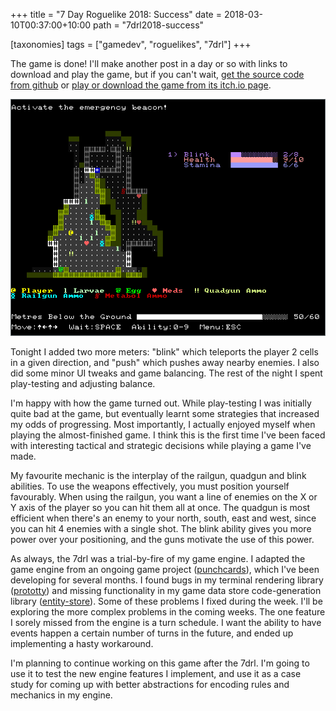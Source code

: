 +++
title = "7 Day Roguelike 2018: Success"
date = 2018-03-10T00:37:00+10:00
path = "7drl2018-success"

[taxonomies]
tags = ["gamedev", "roguelikes", "7drl"]
+++

The game is done! I'll make another post in a day or so with links to download
and play the game, but if you can't wait, [get the source code from github](https://github.com/gridbugs/meters-below-the-ground) or
[play or download the game from its itch.io page](https://gridbugs.itch.io/meters-below-the-ground).

<!-- more -->

![screenshot.png](screenshot.png)

Tonight I added two more meters: "blink" which teleports the player 2 cells
in a given direction, and "push" which pushes away nearby enemies. I also did
some minor UI tweaks and game balancing. The rest of the night I spent play-testing
and adjusting balance.

I'm happy with how the game turned out. While play-testing I was initially quite bad
at the game, but eventually learnt some strategies that increased my odds of progressing.
Most importantly, I actually enjoyed myself when playing the almost-finished game. I
think this is the first time I've been faced with interesting tactical and strategic decisions
while playing a game I've made.

My favourite mechanic is the interplay of the railgun, quadgun and blink abilities.
To use the weapons effectively, you must position yourself favourably. When using
the railgun, you want a line of enemies on the X or Y axis of the player so you can hit them
all at once. The quadgun is most efficient when there's an enemy to your north, south, east and west,
since you can hit 4 enemies with a single shot. The blink ability gives you more power
over your positioning, and the guns motivate the use of this power.

As always, the 7drl was a trial-by-fire of my game engine. I adapted the game engine from an
ongoing game project ([punchcards](https://github.com/gridbugs/punchcards)), which I've been
developing for several months. I found bugs in my terminal rendering library ([prototty](https://github.com/gridbugs/prototty))
and missing functionality in my game data store code-generation library ([entity-store](https://github.com/gridbugs/entity-store)).
Some of these problems I fixed during the week. I'll be exploring the more complex problems
in the coming weeks. The one feature I sorely missed from the engine is a turn schedule.
I want the ability to have events happen a certain number of turns in the future, and ended
up implementing a hasty workaround.

I'm planning to continue working on this game after the 7drl. I'm going to use it to test the new
engine features I implement, and use it as a case study for coming up with better abstractions
for encoding rules and mechanics in my engine.
